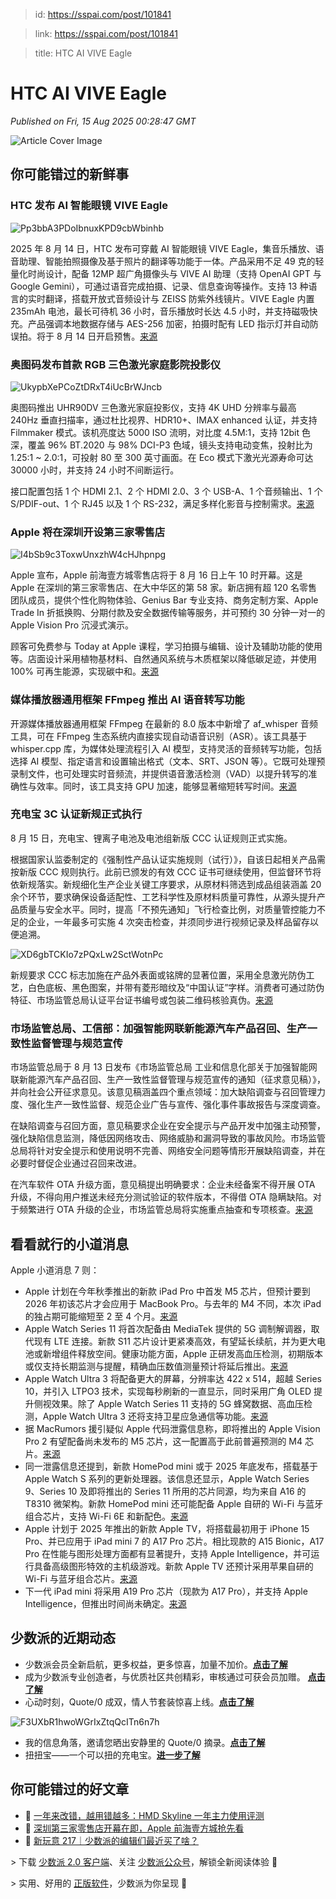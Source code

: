 > id: https://sspai.com/post/101841

> link: https://sspai.com/post/101841

> title: HTC AI VIVE Eagle

# HTC AI VIVE Eagle
_Published on Fri, 15 Aug 2025 00:28:47 GMT_

![Article Cover Image](https://cdnfile.sspai.com/8/15/2025/article/40670ca3-4583-7443-84de-cc2817491ad6.png)  

你可能错过的新鲜事
---------

### HTC 发布 AI 智能眼镜 VIVE Eagle

![Pp3bbA3PDoIbnuxKPD9cbWbinhb](https://cdnfile.sspai.com/editor/u_/d2f7p55b34t85tdj6if0.png?imageView2/2/w/1120/q/90/interlace/1/ignore-error/1/format/webp)

2025 年 8 月 14 日，HTC 发布可穿戴 AI 智能眼镜 VIVE Eagle，集音乐播放、语音助理、智能拍照摄像及基于照片的翻译等功能于一体。产品采用不足 49 克的轻量化时尚设计，配备 12MP 超广角摄像头与 VIVE AI 助理（支持 OpenAI GPT 与 Google Gemini），可通过语音完成拍摄、记录、信息查询等操作。支持 13 种语言的实时翻译，搭载开放式音频设计与 ZEISS 防紫外线镜片。VIVE Eagle 内置 235mAh 电池，最长可待机 36 小时，音乐播放时长达 4.5 小时，并支持磁吸快充。产品强调本地数据存储与 AES-256 加密，拍摄时配有 LED 指示灯并自动防误拍。将于 8 月 14 日开启预售。[来源](https://www.businesswire.com/news/home/20250814593777/en/HTC-Unveils-VIVE-Eagle-AI-Glasses)

### 奥图码发布首款 RGB 三色激光家庭影院投影仪

![UkypbXePCoZtDRxT4iUcBrWJncb](https://cdnfile.sspai.com/editor/u_/d2f7p5db34t843n1ss1g.png?imageView2/2/w/1120/q/90/interlace/1/ignore-error/1/format/webp)

奥图码推出 UHR90DV 三色激光家庭投影仪，支持 4K UHD 分辨率与最高 240Hz 垂直扫描率，通过杜比视界、HDR10+、IMAX enhanced 认证，并支持 Filmmaker 模式。该机亮度达 5000 ISO 流明，对比度 4.5M:1，支持 12bit 色深，覆盖 96% BT.2020 与 98% DCI-P3 色域，镜头支持电动变焦，投射比为 1.25:1 ~ 2.0:1，可投射 80 至 300 英寸画面。在 Eco 模式下激光光源寿命可达 30000 小时，并支持 24 小时不间断运行。

接口配置包括 1 个 HDMI 2.1、2 个 HDMI 2.0、3 个 USB-A、1 个音频输出、1 个 S/PDIF-out、1 个 RJ45 以及 1 个 RS-232，满足多样化影音与控制需求。[来源](https://www.digitimes.com/biz/news.asp?feed=12673)

### Apple 将在深圳开设第三家零售店

![I4bSb9c3ToxwUnxzhW4cHJhpnpg](https://cdnfile.sspai.com/editor/u_/d2f7p5tb34t8407m0qlg.png?imageView2/2/w/1120/q/90/interlace/1/ignore-error/1/format/webp)

Apple 宣布，Apple 前海壹方城零售店将于 8 月 16 日上午 10 时开幕。这是 Apple 在深圳的第三家零售店、在大中华区的第 58 家。新店拥有超 120 名零售团队成员，提供个性化购物体验、Genius Bar 专业支持、商务定制方案、Apple Trade In 折抵换购、分期付款及安全数据传输等服务，并可预约 30 分钟一对一的 Apple Vision Pro 沉浸式演示。

顾客可免费参与 Today at Apple 课程，学习拍摄与编辑、设计及辅助功能的使用等。店面设计采用植物基材料、自然通风系统与木质框架以降低碳足迹，并使用 100% 可再生能源，实现碳中和。[来源](https://www.apple.com.cn/newsroom/2025/08/apple-uniwalk-qianhai-opens-saturday-august-16-in-shenzhen/)

### 媒体播放器通用框架 FFmpeg 推出 AI 语音转写功能

开源媒体播放器通用框架 FFmpeg 在最新的 8.0 版本中新增了 af\_whisper 音频工具，可在 FFmpeg 生态系统内直接实现自动语音识别（ASR）。该工具基于 whisper.cpp 库，为媒体处理流程引入 AI 模型，支持灵活的音频转写功能，包括选择 AI 模型、指定语言和设置输出格式（文本、SRT、JSON 等）。它既可处理预录制文件，也可处理实时音频流，并提供语音激活检测（VAD）以提升转写的准确性与效率。同时，该工具支持 GPU 加速，能够显著缩短转写时间。[来源](https://www.phoronix.com/news/FFmpeg-Lands-Whisper)

### 充电宝 3C 认证新规正式执行

8 月 15 日，充电宝、锂离子电池及电池组新版 CCC 认证规则正式实施。

根据国家认监委制定的《强制性产品认证实施规则（试行）》，自该日起相关产品需按新版 CCC 规则执行。此前已颁发的有效 CCC 证书可继续使用，但监督环节将依新规落实。新规细化生产企业关键工序要求，从原材料筛选到成品组装涵盖 20 余个环节，要求确保设备适配性、工艺科学性及原材料质量可靠性，从源头提升产品质量与安全水平。同时，提高「不预先通知」飞行检查比例，对质量管控能力不足的企业，一年最多可实施 4 次突击检查，并须同步进行视频记录及样品留存以便追溯。

![XD6gbTCKIo7zPQxLw2SctWotnPc](https://cdnfile.sspai.com/editor/u_/d2f7p6db34t8407m0qm0.png?imageView2/2/w/1120/q/90/interlace/1/ignore-error/1/format/webp)

新规要求 CCC 标志加施在产品外表面或铭牌的显著位置，采用全息激光防伪工艺，白色底板、黑色图案，并带有菱形暗纹及“中国认证”字样。消费者可通过防伪特征、市场监管总局认证平台证书编号或包装二维码核验真伪。[来源](https://www.cqc.com.cn/www/chinese/upload/resources/file/2025/08/08/64070.pdf)

### 市场监管总局、工信部：加强智能网联新能源汽车产品召回、生产一致性监督管理与规范宣传

市场监管总局于 8 月 13 日发布《市场监管总局 工业和信息化部关于加强智能网联新能源汽车产品召回、生产一致性监督管理与规范宣传的通知（征求意见稿）》，并向社会公开征求意见。该意见稿涵盖四个重点领域：加大缺陷调查与召回管理力度、强化生产一致性监督、规范企业广告与宣传、强化事件事故报告与深度调查。

在缺陷调查与召回方面，意见稿要求企业在安全提示与产品开发中加强主动预警，强化缺陷信息监测，降低因网络攻击、网络威胁和漏洞导致的事故风险。市场监管总局将针对安全提示和使用说明不完善、网络安全问题等情形开展缺陷调查，并在必要时督促企业通过召回来改进。

在汽车软件 OTA 升级方面，意见稿提出明确要求：企业未经备案不得开展 OTA 升级，不得向用户推送未经充分测试验证的软件版本，不得借 OTA 隐瞒缺陷。对于频繁进行 OTA 升级的企业，市场监管总局将实施重点抽查和专项核查。[来源](https://www.yicai.com/news/102772486.html)

看看就行的小道消息
---------

Apple 小道消息 7 则：

-   Apple 计划在今年秋季推出的新款 iPad Pro 中首发 M5 芯片，但预计要到 2026 年初该芯片才会应用于 MacBook Pro。与去年的 M4 不同，本次 iPad 的独占期可能缩短至 2 至 4 个月。[来源](https://9to5mac.com/2025/08/13/m5-chip-is-coming-to-ipad-first-but-this-time-will-be-different/)
-   Apple Watch Series 11 将首次配备由 MediaTek 提供的 5G 调制解调器，取代现有 LTE 连接。新款 S11 芯片设计更紧凑高效，有望延长续航，并为更大电池或新增组件释放空间。健康功能方面，Apple 正研发高血压检测，初期版本或仅支持长期监测与提醒，精确血压数值测量预计将延后推出。[来源](https://www.macrumors.com/guide/apple-watch-series-11/)
-   Apple Watch Ultra 3 将配备更大的屏幕，分辨率达 422 x 514，超越 Series 10，并引入 LTPO3 技术，实现每秒刷新的一直显示，同时采用广角 OLED 提升侧视效果。除了 Apple Watch Series 11 支持的 5G 蜂窝数据、高血压检测，Apple Watch Ultra 3 还将支持卫星应急通信等功能。[来源](https://9to5mac.com/2025/08/13/apple-watch-ultra-3-could-remedy-this-current-ultra-discrepancy/)
-   据 MacRumors 援引疑似 Apple 代码泄露信息称，即将推出的 Apple Vision Pro 2 有望配备尚未发布的 M5 芯片，这一配置高于此前普遍预测的 M4 芯片。[来源](https://9to5mac.com/2025/08/13/apple-vision-pro-2-chip/)
-   同一泄露信息还提到，新款 HomePod mini 或于 2025 年底发布，搭载基于 Apple Watch S 系列的更新处理器。该信息还显示，Apple Watch Series 9、Series 10 及即将推出的 Series 11 所用的芯片同源，均为来自 A16 的 T8310 微架构。新款 HomePod mini 还可能配备 Apple 自研的 Wi-Fi 与蓝牙组合芯片，支持 Wi-Fi 6E 和新配色。[来源](https://www.macrumors.com/2025/08/13/homepod-mini-new-chip/)
-   Apple 计划于 2025 年推出的新款 Apple TV，将搭载最初用于 iPhone 15 Pro、并已应用于 iPad mini 7 的 A17 Pro 芯片。相比现款的 A15 Bionic，A17 Pro 在性能与图形处理方面都有显著提升，支持 Apple Intelligence，并可运行具备高级图形特效的主机级游戏。新款 Apple TV 还预计采用苹果自研的 Wi-Fi 与蓝牙组合芯片。[来源](https://www.macrumors.com/2025/08/13/new-apple-tv-coming-later-this-year-with-a17-pro-chip/)
-   下一代 iPad mini 将采用 A19 Pro 芯片（现款为 A17 Pro），并支持 Apple Intelligence，但推出时间尚未确定。[来源](https://www.macrumors.com/2025/08/13/ipad-mini-a19-pro-chip/)

少数派的近期动态
--------

-   少数派会员全新启航，更多权益，更多惊喜，加量不加价。[**点击了解**](https://sspai.com/post/101440)
-   成为少数派专业创造者，与优质社区共创精彩，审核通过可获会员加赠。 [**点击了解**](https://sspai.com/page/verified/)
-   心动时刻，Quote/0 成双，情人节套装惊喜上线。[**点击了解**](https://sspai.com/create/quote0)

![F3UXbR1hwoWGrIxZtqQcITn6n7h](https://cdnfile.sspai.com/editor/u_/d2f7p6lb34t843n1ss20.png?imageView2/2/w/1120/q/90/interlace/1/ignore-error/1/format/webp)

-   我的信息角落，邀请您晒出安静里的 Quote/0 摘录。[**点击了解**](https://sspai.com/post/101517)
-   扭扭宝——一个可以扭的充电宝。[**进一步了解**](https://sspai.com/create/blacktime)

你可能错过的好文章
---------

-   📱 [一年来改错，越用错越多：HMD Skyline 一年主力使用评测](https://sspai.com/post/101718)
-   🏬 [深圳第三家零售店开幕在即，Apple 前海壹方城抢先看](https://sspai.com/post/101827)
-   🌟 [新玩意 217｜少数派的编辑们最近买了啥？](https://sspai.com/post/101824)

\> 下载 [少数派 2.0 客户端](https://sspai.com/page/client)、关注 [少数派公众号](https://sspai.com/s/J71e)，解锁全新阅读体验 📰

\> 实用、好用的 [正版软件](https://sspai.com/mall)，少数派为你呈现 🚀
